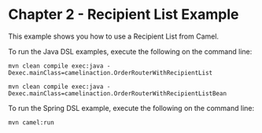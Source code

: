 Chapter 2 - Recipient List Example
==================================

This example shows you how to use a Recipient List from Camel. 

To run the Java DSL examples, execute the following on the command line:

	mvn clean compile exec:java -Dexec.mainClass=camelinaction.OrderRouterWithRecipientList
			
	mvn clean compile exec:java -Dexec.mainClass=camelinaction.OrderRouterWithRecipientListBean

To run the Spring DSL example, execute the following on the command line:

	mvn camel:run